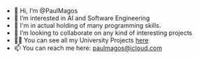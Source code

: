 - 👋 Hi, I’m @PaulMagos
- 👀 I’m interested in AI and Software Engineering
- 🌱 I'm in actual holding of many programming skills.
- 💞️ I’m looking to collaborate on any kind of interesting projects
- 👨‍🎓 You can see all my University Projects [here](https://github.com/PaulMagosUni)
- 📫 You can reach me here: paulmagos@icloud.com

<!---
PaulMagos/PaulMagos is a ✨ special ✨ repository because its `README.md` (this file) appears on your GitHub profile.
You can click the Preview link to take a look at your changes.
--->
